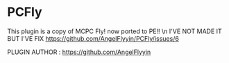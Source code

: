 # PCFly
This plugin is a copy of MCPC Fly! now ported to PE!! \n
I'VE NOT MADE IT BUT I'VE FIX https://github.com/AngelFlyyin/PCFly/issues/6

PLUGIN AUTHOR : https://github.com/AngelFlyyin
